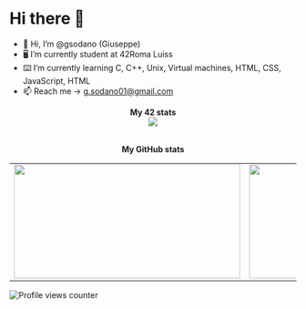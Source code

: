 # Hi there 👋
- 👋 Hi, I’m @gsodano (Giuseppe)
- 🖥 I’m currently student at 42Roma Luiss
- ⌨️ I’m currently learning C, C++, Unix, Virtual machines, HTML, CSS, JavaScript, HTML
- 📫 Reach me -> g.sodano01@gmail.com

<div align="center">
	<table>
		<tr>
			<b>My 42 stats</b></br>
		</tr>
		<tr>
			<a href="https://github.com/gsod">
				<img src="https://badge42.vercel.app/api/v2/cldxbe3au00060gjod87l1o2a/stats?cursusId=21&coalitionId=124">
			</a>
		</tr>
	</table>
	<table>
		<tr>
			<b>My GitHub stats</b>
		</tr>
		<tr>
			<td>
				<a href="https://github.com/gsod">
					<img src="https://awesome-github-stats.azurewebsites.net/user-stats/FranFrau?cardType=level&theme=tokyonight" width="397" height="200">
				</a> 
			</td>
			<td>
				<a href="https://github.com/gsod?tab=repositories">
					<img src="https://github-readme-stats.vercel.app/api/top-langs/?username=gsod&layout=compact&theme=tokyonight" width="380" height="200">
				</a>
			</td>
		</tr>
	</table>
</div>

![Profile views counter](https://komarev.com/ghpvc/?username=gsod&&style=flat-square)

